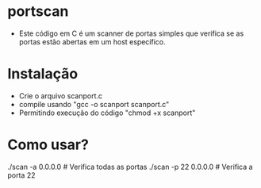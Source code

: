# portscan

 - Este código em C é um scanner de portas simples que verifica se as portas estão abertas em um host específico.


# Instalação
- Crie o arquivo scanport.c
- compile usando "gcc -o scanport scanport.c"
- Permitindo execução do código "chmod +x scanport" 


# Como usar?
./scan -a 0.0.0.0    # Verifica todas as portas
./scan -p 22 0.0.0.0  # Verifica a porta 22
